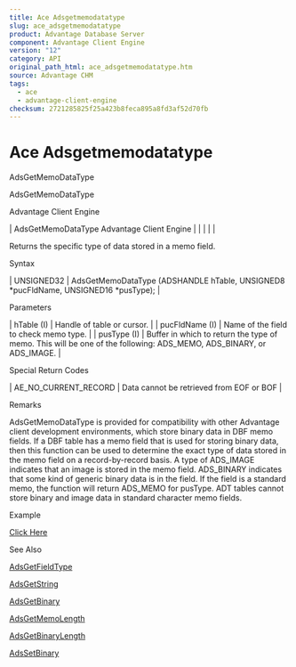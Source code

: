 ```yaml
---
title: Ace Adsgetmemodatatype
slug: ace_adsgetmemodatatype
product: Advantage Database Server
component: Advantage Client Engine
version: "12"
category: API
original_path_html: ace_adsgetmemodatatype.htm
source: Advantage CHM
tags:
  - ace
  - advantage-client-engine
checksum: 2721285825f25a423b8feca895a8fd3af52d70fb
---
```


# Ace Adsgetmemodatatype

AdsGetMemoDataType

AdsGetMemoDataType

Advantage Client Engine

| AdsGetMemoDataType  Advantage Client Engine |  |  |  |  |

Returns the specific type of data stored in a memo field.

Syntax

| UNSIGNED32 | AdsGetMemoDataType (ADSHANDLE hTable,  UNSIGNED8 \*pucFldName,  UNSIGNED16 \*pusType); |

Parameters

| hTable (I) | Handle of table or cursor. |
| pucFldName (I) | Name of the field to check memo type. |
| pusType (I) | Buffer in which to return the type of memo. This will be one of the following: ADS\_MEMO, ADS\_BINARY, or ADS\_IMAGE. |

Special Return Codes

| AE\_NO\_CURRENT\_RECORD | Data cannot be retrieved from EOF or BOF |

Remarks

AdsGetMemoDataType is provided for compatibility with other Advantage client development environments, which store binary data in DBF memo fields. If a DBF table has a memo field that is used for storing binary data, then this function can be used to determine the exact type of data stored in the memo field on a record-by-record basis. A type of ADS\_IMAGE indicates that an image is stored in the memo field. ADS\_BINARY indicates that some kind of generic binary data is in the field. If the field is a standard memo, the function will return ADS\_MEMO for pusType. ADT tables cannot store binary and image data in standard character memo fields.

Example

[Click Here](ace_examples.md#adsgetmemodatatypeexample)

See Also

[AdsGetFieldType](ace_adsgetfieldtype.md)

[AdsGetString](ace_adsgetstring.md)

[AdsGetBinary](ace_adsgetbinary.md)

[AdsGetMemoLength](ace_adsgetmemolength.md)

[AdsGetBinaryLength](ace_adsgetbinarylength.md)

[AdsSetBinary](ace_adssetbinary.md)
